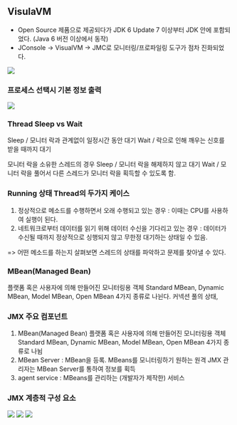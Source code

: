 ## VisulaVM
- Open Source 제품으로 제공되다가 JDK 6 Update 7 이상부터 JDK 안에 포함되었다. (Java 6 버전 이상에서 동작)
- JConsole -> VisualVM -> JMC로 모니터링/프로파일링 도구가 점차 진화되었다.

<img src="https://user-images.githubusercontent.com/18259297/58416900-08b91680-80be-11e9-8f5e-e8854c474204.PNG"></img>

### 프로세스 선택시 기본 정보 출력
<img src="https://user-images.githubusercontent.com/18259297/58416918-17073280-80be-11e9-9c25-13ab3df1177b.PNG"></img>

### Thread Sleep vs Wait
Sleep / 모니터 락과 관계없이 일정시간 동안 대기
Wait / 락으로 인해 깨우는 신호를 받을 때까지 대기

모니터 락을 소유한 스레드의 경우
Sleep / 모니터 락을 해제하지 않고 대기
Wait / 모니터 락을 풀어서 다른 스레드가 모니터 락을 획득할 수 있도록 함.

### Running 상태 Thread의 두가지 케이스
1. 정상적으로 메소드를 수행하면서 오래 수행되고 있는 경우
  : 이때는 CPU를 사용하여 실행이 된다.
2. 네트워크로부터 데이터를 읽기 위해 데이터 수신을 기다리고 있는 경우
  : 데이터가 수신될 때까지 정상적으로 싱행되지 않고 무한정 대기하는 상태일 수 있음.
 
=> 어떤 메소드를 하는지 살펴보면 스레드의 상태를 파악하고 문제를 찾아낼 수 있다.

### MBean(Managed Bean)
플랫폼 혹은 사용자에 의해 만들어진 모니터링용 객체
Standard MBean, Dynamic MBean, Model MBean, Open MBean 4가지 종류로 나뉜다.
커넥션 풀의 상태, 

### JMX 주요 컴포넌트 

1. MBean(Managed Bean)
   플랫폼 혹은 사용자에 의해 만들어진 모니터링용 객체
   Standard MBean, Dynamic MBean, Model MBean, Open MBean 4가지 종류로 나뉨
2. MBean Server : MBean을 등록. MBeans를 모니터링하기 원하는 원격 JMX 관리자는 MBean Server를 통하여 정보를 획득
3. agent service : MBeans를 관리하는 (개발자가 제작한) 서비스

### JMX 계층적 구성 요소
<img src="https://user-images.githubusercontent.com/18259297/59192689-4047b880-8bbe-11e9-80e8-513d9510b925.png"></img>
<img src="https://user-images.githubusercontent.com/18259297/59192701-463d9980-8bbe-11e9-8ebc-6e5e1b238192.png"></img>
<img src="https://user-images.githubusercontent.com/18259297/59192704-49388a00-8bbe-11e9-89cb-9a02365f320d.png"></img>

